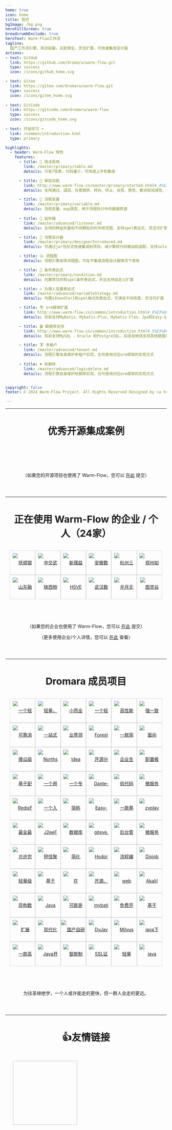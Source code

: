 ```yaml
---
home: true
icon: home
title: 首页
bgImage: /bg.png
heroFullScreen: true
breadcrumbExclude: true
heroText: Warm-Flow工作流
tagline:
  国产工作流引擎，简洁轻量，五脏俱全，灵活扩展，可快速集成设计器
actions:
- text: GitHub
  link: https://github.com/dromara/warm-flow.git
  type: success
  icon: /icons/github_home.svg

- text: Gitee
  link: https://gitee.com/dromara/warm-flow.git
  type: success
  icon: /icons/gitee_home.svg
  
- text: GitCode
  link: https://gitcode.com/dromara/warm-flow
  type: success
  icon: /icons/gitcode_home.svg
  
- text: 开始学习 ➜
  link: /common/introduction.html
  type: primary  

highlights:
  - header: Warm-Flow 特性
    features:
      - title: 🔅 简洁易用
        link: /master/primary/table.md
        details: 只有7张表，代码量少，可快速上手和集成

      - title: 🤏 审批功能
        link: http://www.warm-flow.cn/master/primary/started.html#_4%E3%80%81%E4%BB%A3%E7%A0%81%E7%A4%BA%E4%BE%8B
        details: 支持通过、退回、任意跳转、转办、终止、会签、票签、委派和加减签、互斥和并行网关

      - title: 🎐 流程变量
        link: /master/primary/variable.md
        details: 流程变量，map类型，用于流程执行中的数据转递
        
      - title: 🦻 监听器
        link: /master/advanced/listener.md
        details: 支持四种监听器和不同颗粒的的作用范围，支持spel表达式，灵活可扩展，参数传递，动态权限

      - title: 💯 流程设计器
        link: /master/primary/designerIntroduced.md
        details: 可通过jar包形式快速集成到项目，减少繁琐代码搬运和适配，支持solon和springboot

      - title: 👍 流程图
        details: 流程引擎自带流程图，可在不集成流程设计器情况下使用

      - title: 🔦 条件表达式
        link: /master/primary/condition.md
        details: 内置常见的和spel条件表达式，并且支持自定义扩展

      - title: ↔️ 办理人变量表达式
        link: /master/advanced/variableStategy.md
        details: 内置${handler}和spel格式的表达式，可满足不同场景，灵活可扩展

      - title: 🌎 orm框架扩展
        link: http://www.warm-flow.cn/common/introduction.html#_6%E3%80%81%E6%94%AF%E6%8C%81orm%E6%A1%86%E6%9E%B6%E7%B1%BB%E5%9E%8B
        details: 目前支持MyBatis、Mybatis-Plus、Mybatis-Flex、Jpa和Easy-Query，后续会由社区提供其他支持，扩展方便

      - title: 🎬 数据库支持
        link: http://www.warm-flow.cn/common/introduction.html#_5%E3%80%81%E6%94%AF%E6%8C%81%E6%95%B0%E6%8D%AE%E5%BA%93%E7%B1%BB%E5%9E%8B
        details: 目前支持MySQL 、Oracle 和PostgreSQL，后续会继续支持其他数据库或者国产数据库

      - title: 🏋 多租户
        link: /master/advanced/tenant.md
        details: 流程引擎自身维护多租户实现，也可使用对应orm框架的实现方式
        
      - title: ✖️ 软删除
        link: /master/advanced/logicdelete.md
        details: 流程引擎自身维护软删除实现，也可使用对应orm框架的实现方式


copyright: false
footer: © 2024 Warm-Flow Project. All Rights Reserved Designed by <a href="https://gitee.com/min290">xiaohua</a> Member of <a href="https://dromara.org.cn/">Dromara</a> <br><a href="https://beian.miit.gov.cn/">赣ICP备2021008655号-3</a>

---
```



---
<div class="com-box-f s-width">
    <div class="s-fenge"></div>
    <br><strong style="font-size: 30px;">优秀开源集成案例</strong><br><br><br>
    <div class="com-box com-box-you table-show-pj">
        <SiteInfo
        name="hh-vue"
        desc="官方集成案例"
        url="http://www.hhzai.top/"
        logo="http://localhost:8081/logo.png"
        repo="https://gitee.com/min290/hh-vue.git"
        preview="https://foruda.gitee.com/images/1734069989612682159/d8370b7a_2218307.png"
        />
        <SiteInfo
        name="Mr.Hope's Blog"
        desc="Where there is light, there is hope"
        url="https://mister-hope.com"
        logo="https://mister-hope.com/logo.svg"
        repo="https://github.com/Mister-Hope/Mister-Hope.github.io"
        preview="https://theme-hope.vuejs.press/assets/image/mrhope.jpg"
        />
    </div>
    <div style="height: 10px; clear: both;"></div>
    <p>
    	（如果您的开源项目也使用了 Warm-Flow，您可以 <a href="https://gitee.com/dromara/warm-flow/issues/IBB37F" target="_blank">在此</a> 提交）
    </p>
</div>

---
<div class="com-box-f s-width">
    <div class="s-fenge"></div>
    <br><strong style="font-size: 30px;">正在使用 Warm-Flow 的企业 / 个人（24家）</strong><br><br><br>
    <div class="com-box com-box-you table-show-pj">
        <a href="https://maxkey.top/" target="_blank">
    		<img class="lazy" data-original="https://www.bankoffs.com.cn/" title="抚顺银行" src="https://foruda.gitee.com/images/1724129406609614381/b3e2d2aa_2218307.png" style="">
    	</a>
    	<a href="https://gitee.com/dromara/TLog" target="_blank">
    		<img class="lazy" data-original="https://www.sneb.com.cn/zhgj/index_2578.html" title="中交武汉智行国际" src="https://foruda.gitee.com/images/1732083419998818655/3e444f08_2218307.png" style="">
    	</a>
    	<a href="https://gitee.com/dromara/liteFlow" target="_blank">
    		<img class="lazy" data-original="https://www.xly-net.com/login" title="新理益智慧网络科技（重庆）有限公司" src="https://foruda.gitee.com/images/1732083517105041838/b685e15c_2218307.png" style="">
    	</a>
    	<a href="https://hutool.cn/" target="_blank">
    		<img class="lazy" data-original="https://www.ctcemti.com" title="安徽数智建造研究院有限公司" src="https://foruda.gitee.com/images/1724128444763892376/f5925815_2218307.png" style="">
    	</a>
    	<a href="https://sa-token.cc/" target="_blank">
    		<img class="lazy" data-original="http://www.3into1.cn" title="杭州三之一智联科技有限公司" src="https://foruda.gitee.com/images/1724128656910849672/05712913_2218307.png" style="">
    	</a>
    	<a href="https://gitee.com/dromara/hmily" target="_blank">
    		<img class="lazy" data-original="https://ruyangkeji.com/" title="郑州如阳科技有限公司" src="https://foruda.gitee.com/images/1724128729136918262/f79703a0_2218307.png" style="">
    	</a>
    	<a href="https://gitee.com/dromara/Raincat" target="_blank">
    		<img class="lazy" data-original="https://www.runyoucloud.com" title="山东融佑信息科技有限公司" src="https://foruda.gitee.com/images/1724129195385753446/c9b9b908_2218307.png" style="">
    	</a>
    	<a href="https://gitee.com/dromara/myth" target="_blank">
    		<img class="lazy" data-original="http://www.aiwld.com.cn" title="陕西物联达智能科技有限公司" src="https://foruda.gitee.com/images/1724129259885472852/d538bd26_2218307.png" style="">
    	</a>
    	<a href="https://cubic.jiagoujishu.com/" target="_blank">
    		<img class="lazy" data-original="http://www.h5ve.com" title="H5VE团队" src="https://foruda.gitee.com/images/1724129316656246511/9f588786_2218307.png" style="">
    	</a>
    	<a href="http://forest.dtflyx.com/" target="_blank">
    		<img class="lazy" data-original="https://gitee.com/qq75547276/openflow-admin" title="武汉数演科技有限公司" nf="" src="https://foruda.gitee.com/images/1724129097682545577/22d88a87_2218307.png" style="">
    	</a>
    	<a href="https://jpom.top/" target="_blank">
    		<img class="lazy" data-original="" title="半月无霜" src="http://localhost:8081/logo.png" style="">
    	</a>
        <a href="https://jpom.top/" target="_blank">
    		<img class="lazy" data-original="" title="图灵谷" src="http://localhost:8081/logo.png" style="">
    	</a>
    </div>
    <div style="height: 10px; clear: both;"></div>
    <p>
    	（如果您的企业也使用了 Warm-Flow，您可以 <a href="https://gitee.com/dromara/warm-flow/issues/I7Y57D" target="_blank">在此</a> 提交）
    </p>
    <p>
    	（更多使用企业/个人详情，您可以 <a href="/common/companyintegration.md" target="_blank">在此</a> 查看）
    </p>
</div>

---
<div class="com-box-f s-width">
    <div class="s-fenge"></div>
    <br><strong style="font-size: 30px;">Dromara 成员项目</strong><br><br><br>
    <div class="com-box com-box-you table-show-pj">
    	<a href="https://gitee.com/dromara/TLog" target="_blank">
    		<img class="lazy" data-original="https://oss.dev33.cn/sa-token/link/tlog.png" title="一个轻量级的分布式日志标记追踪神器，10分钟即可接入，自动对日志打标签完成微服务的链路追踪" src="https://oss.dev33.cn/sa-token/link/tlog.png" style="">
    	</a>
    	<a href="https://gitee.com/dromara/liteFlow" target="_blank">
    		<img class="lazy" data-original="https://oss.dev33.cn/sa-token/link/liteflow.png" title="轻量，快速，稳定，可编排的组件式流程引擎" src="https://oss.dev33.cn/sa-token/link/liteflow.png" style="">
    	</a>
    	<a href="https://hutool.cn/" target="_blank">
    		<img class="lazy" data-original="https://oss.dev33.cn/sa-token/link/hutool.jpg" title="小而全的Java工具类库，使Java拥有函数式语言般的优雅，让Java语言也可以“甜甜的”。" src="https://oss.dev33.cn/sa-token/link/hutool.jpg" style="">
    	</a>
    	<a href="https://sa-token.cc/" target="_blank">
    		<img class="lazy" data-original="https://oss.dev33.cn/sa-token/link/sa-token.png" title="一个轻量级 java 权限认证框架，让鉴权变得简单、优雅！" src="https://oss.dev33.cn/sa-token/link/sa-token.png" style="">
    	</a>
    	<a href="https://gitee.com/dromara/hmily" target="_blank">
    		<img class="lazy" data-original="https://oss.dev33.cn/sa-token/link/hmily.png" title="高性能一站式分布式事务解决方案。" src="https://oss.dev33.cn/sa-token/link/hmily.png" style="">
    	</a>
    	<a href="https://gitee.com/dromara/Raincat" target="_blank">
    		<img class="lazy" data-original="https://oss.dev33.cn/sa-token/link/raincat.png" title="强一致性分布式事务解决方案。" src="https://oss.dev33.cn/sa-token/link/raincat.png" style="">
    	</a>
    	<a href="https://gitee.com/dromara/myth" target="_blank">
    		<img class="lazy" data-original="https://oss.dev33.cn/sa-token/link/myth.png" title="可靠消息分布式事务解决方案。" src="https://oss.dev33.cn/sa-token/link/myth.png" style="">
    	</a>
    	<a href="https://cubic.jiagoujishu.com/" target="_blank">
    		<img class="lazy" data-original="https://oss.dev33.cn/sa-token/link/cubic.png" title="一站式问题定位平台，以agent的方式无侵入接入应用，完整集成arthas功能模块，致力于应用级监控，帮助开发人员快速定位问题" src="https://oss.dev33.cn/sa-token/link/cubic.png" style="">
    	</a>
    	<a href="https://maxkey.top/" target="_blank">
    		<img class="lazy" data-original="https://oss.dev33.cn/sa-token/link/maxkey.png" title="业界领先的身份管理和认证产品" src="https://oss.dev33.cn/sa-token/link/maxkey.png" style="">
    	</a>
    	<a href="http://forest.dtflyx.com/" target="_blank">
    		<img class="lazy" data-original="https://oss.dev33.cn/sa-token/link/forest-logo.png" title="Forest能够帮助您使用更简单的方式编写Java的HTTP客户端" nf="" src="https://oss.dev33.cn/sa-token/link/forest-logo.png" style="">
    	</a>
    	<a href="https://jpom.top/" target="_blank">
    		<img class="lazy" data-original="https://oss.dev33.cn/sa-token/link/jpom.png" title="一款简而轻的低侵入式在线构建、自动部署、日常运维、项目监控软件" src="https://oss.dev33.cn/sa-token/link/jpom.png" style="">
    	</a>
    	<a href="https://su.usthe.com/" target="_blank">
    		<img class="lazy" data-original="https://oss.dev33.cn/sa-token/link/sureness.png" title="面向 REST API 的高性能认证鉴权框架" src="https://oss.dev33.cn/sa-token/link/sureness.png" style="">
    	</a>
    	<a href="https://easy-es.cn/" target="_blank">
    		<img class="lazy" data-original="https://oss.dev33.cn/sa-token/link/easy-es2.png" title="傻瓜级ElasticSearch搜索引擎ORM框架" src="https://oss.dev33.cn/sa-token/link/easy-es2.png" style="">
    	</a>
    	<a href="https://gitee.com/dromara/northstar" target="_blank">
    		<img class="lazy" data-original="https://oss.dev33.cn/sa-token/link/northstar_logo.png" title="Northstar盈富量化交易平台" src="https://oss.dev33.cn/sa-token/link/northstar_logo.png" style="">
    	</a>
    	<a href="https://dromara.gitee.io/fast-request/" target="_blank">
    		<img class="lazy" data-original="https://oss.dev33.cn/sa-token/link/fast-request.gif" title="Idea 版 Postman，为简化调试API而生" src="https://oss.dev33.cn/sa-token/link/fast-request.gif" style="">
    	</a>
    	<a href="https://www.jeesuite.com/" target="_blank">
    		<img class="lazy" data-original="https://oss.dev33.cn/sa-token/link/mendmix.png" title="开源分布式云原生架构一站式解决方案" src="https://oss.dev33.cn/sa-token/link/mendmix.png" style="">
    	</a>
    	<a href="https://gitee.com/dromara/koalas-rpc" target="_blank">
    		<img class="lazy" data-original="https://oss.dev33.cn/sa-token/link/koalas-rpc2.png" title="企业生产级百亿日PV高可用可拓展的RPC框架。" src="https://oss.dev33.cn/sa-token/link/koalas-rpc2.png" style="">
    	</a>
    	<a href="https://async.sizegang.cn/" target="_blank">
    		<img class="lazy" data-original="https://oss.dev33.cn/sa-token/link/gobrs-async.png" title="配置极简功能强大的异步任务动态编排框架" src="https://oss.dev33.cn/sa-token/link/gobrs-async.png" style="">
    	</a>
    	<a href="https://dynamictp.cn/" target="_blank">
    		<img class="lazy" data-original="https://oss.dev33.cn/sa-token/link/dynamic-tp.png" title="基于配置中心的轻量级动态可监控线程池" src="https://oss.dev33.cn/sa-token/link/dynamic-tp.png" style="">
    	</a>
    	<a href="https://www.x-easypdf.cn" target="_blank">
    		<img class="lazy" data-original="https://oss.dev33.cn/sa-token/link/x-easypdf.png" title="一个用搭积木的方式构建pdf的框架（基于pdfbox）" src="https://oss.dev33.cn/sa-token/link/x-easypdf.png" style="">
    	</a>
    	<a href="http://dromara.gitee.io/image-combiner" target="_blank">
    		<img class="lazy" data-original="https://oss.dev33.cn/sa-token/link/image-combiner.png" title="一个专门用于图片合成的工具，没有很复杂的功能，简单实用，却不失强大" src="https://oss.dev33.cn/sa-token/link/image-combiner.png" style="">
    	</a>
    	<a href="https://www.herodotus.cn/" target="_blank">
    		<img class="lazy" data-original="https://oss.dev33.cn/sa-token/link/dante-cloud2.png" title="Dante-Cloud 是一款企业级微服务架构和服务能力开发平台。" src="https://oss.dev33.cn/sa-token/link/dante-cloud2.png" style="">
    	</a>
    	<a href="http://www.mtruning.club" target="_blank">
    		<img class="lazy" data-original="https://oss.dev33.cn/sa-token/link/go-view.png" title="低代码数据可视化开发平台" src="https://oss.dev33.cn/sa-token/link/go-view.png" style="">
    	</a>
    	<a href="https://tangyh.top/" target="_blank">
    		<img class="lazy" data-original="https://oss.dev33.cn/sa-token/link/lamp-cloud.png" title="微服务中后台快速开发平台，支持租户(SaaS)模式、非租户模式" src="https://oss.dev33.cn/sa-token/link/lamp-cloud.png" style="">
    	</a>
    	<a href="https://www.redisfront.com/" target="_blank">
    		<img class="lazy" data-original="https://oss.dev33.cn/sa-token/link/redis-front.png" title="RedisFront 是一款开源免费的跨平台 Redis 桌面客户端工具, 支持单机模式, 集群模式, 哨兵模式以及 SSH 隧道连接, 可轻松管理Redis缓存数据." src="https://oss.dev33.cn/sa-token/link/redis-front.png" style="">
    	</a>
    	<a href="https://www.yuque.com/u34495/mivcfg" target="_blank">
    		<img class="lazy" data-original="https://oss.dev33.cn/sa-token/link/electron-egg.png" title="一个入门简单、跨平台、企业级桌面软件开发框架" src="https://oss.dev33.cn/sa-token/link/electron-egg.png" style="">
    	</a>
    	<a href="https://gitee.com/dromara/open-capacity-platform" target="_blank">
    		<img class="lazy" data-original="https://oss.dev33.cn/sa-token/link/open-capacity-platform.jpg" title="简称ocp是基于Spring Cloud的企业级微服务框架(用户权限管理，配置中心管理，应用管理，....)" src="https://oss.dev33.cn/sa-token/link/open-capacity-platform.jpg" style="">
    	</a>
    	<a href="http://easy-trans.fhs-opensource.top/" target="_blank">
    		<img class="lazy" data-original="https://oss.dev33.cn/sa-token/link/easy_trans.png" title="Easy-Trans 一个注解搞定数据翻译,减少30%SQL代码量" src="https://oss.dev33.cn/sa-token/link/easy_trans.png" style="">
    	</a>
    	<a href="https://gitee.com/dromara/neutrino-proxy" target="_blank">
    		<img class="lazy" data-original="https://oss.dev33.cn/sa-token/link/neutrino-proxy.svg" title="一款基于 Netty 的、开源的内网穿透神器。" src="https://oss.dev33.cn/sa-token/link/neutrino-proxy.svg" style="">
    	</a>
    	<!-- <a href="https://chatgpt.cn.obiscr.com/" target="_blank">
    		<img class="lazy" data-original="https://oss.dev33.cn/sa-token/link/chatgpt.png"
    			title="一个支持在 JetBrains 系列 IDE 上运行的 ChatGPT 的插件。">
    	</a> -->
    	<a href="https://gitee.com/dromara/zyplayer-doc" target="_blank">
    		<img class="lazy" data-original="https://oss.dev33.cn/sa-token/link/zyplayer-doc.png" title="zyplayer-doc是一款适合团队和个人使用的WIKI文档管理工具，同时还包含数据库文档、Api接口文档。" src="https://oss.dev33.cn/sa-token/link/zyplayer-doc.png" style="">
    	</a>
    	<a href="https://gitee.com/dromara/payment-spring-boot" target="_blank">
    		<img class="lazy" data-original="https://oss.dev33.cn/sa-token/link/payment-spring-boot.png" title="最全最好用的微信支付V3 Spring Boot 组件。" src="https://oss.dev33.cn/sa-token/link/payment-spring-boot.png" style="">
    	</a>
    	<a href="https://www.j2eefast.com/" target="_blank">
    		<img class="lazy" data-original="https://oss.dev33.cn/sa-token/link/j2eefast.png" title="J2eeFAST 是一个致力于中小企业 Java EE 企业级快速开发平台,我们永久开源!" src="https://oss.dev33.cn/sa-token/link/j2eefast.png" style="">
    	</a>
    	<a href="https://gitee.com/dromara/data-compare" target="_blank">
    		<img class="lazy" data-original="https://oss.dev33.cn/sa-token/link/dataCompare.png" title="数据库比对工具：hive 表数据比对，mysql、Doris 数据比对，实现自动化配置进行数据比对，避免频繁写sql 进行处理，低代码(Low-Code) 平台" src="https://oss.dev33.cn/sa-token/link/dataCompare.png" style="">
    	</a>
    	<a href="https://gitee.com/dromara/open-giteye-api" target="_blank">
    		<img class="lazy" data-original="https://oss.dev33.cn/sa-token/link/open-giteye-api.svg" title="giteye.net 是专为开源作者设计的数据图表服务工具类站点，提供了包括 Star 趋势图、贡献者列表、Gitee指数等数据图表服务。" src="https://oss.dev33.cn/sa-token/link/open-giteye-api.svg" style="">
    	</a>
    	<a href="https://gitee.com/dromara/RuoYi-Vue-Plus" target="_blank">
    		<img class="lazy" data-original="https://oss.dev33.cn/sa-token/link/RuoYi-Vue-Plus.png" title="后台管理系统 重写 RuoYi-Vue 所有功能 集成 Sa-Token + Mybatis-Plus + Jackson + Xxl-Job + SpringDoc + Hutool + OSS 定期同步" src="https://oss.dev33.cn/sa-token/link/RuoYi-Vue-Plus.png" style="">
    	</a>
    	<a href="https://gitee.com/dromara/RuoYi-Cloud-Plus" target="_blank">
    		<img class="lazy" data-original="https://oss.dev33.cn/sa-token/link/RuoYi-Cloud-Plus.png" title="微服务管理系统 重写RuoYi-Cloud所有功能 整合 SpringCloudAlibaba Dubbo3.0 Sa-Token Mybatis-Plus MQ OSS ES Xxl-Job Docker 全方位升级 定期同步" src="https://oss.dev33.cn/sa-token/link/RuoYi-Cloud-Plus.png" style="">
    	</a>
    	<a href="https://gitee.com/dromara/stream-query" target="_blank">
    		<img class="lazy" data-original="https://oss.dev33.cn/sa-token/link/stream-query.png" title="允许完全摆脱 Mapper 的 mybatis-plus 体验！封装 stream 和 lambda 操作进行数据返回处理。" src="https://oss.dev33.cn/sa-token/link/stream-query.png" style="">
    	</a>
    	<a href="https://wind.kim/" target="_blank">
    		<img class="lazy" data-original="https://oss.dev33.cn/sa-token/link/sms4j.png" title="短信聚合工具，让发送短信变的更简单。" src="https://oss.dev33.cn/sa-token/link/sms4j.png" style="">
    	</a>
    	<a href="https://cloudeon.top/" target="_blank">
    		<img class="lazy" data-original="https://oss.dev33.cn/sa-token/link/cloudeon.png" title="简化kubernetes上大数据集群的运维管理" src="https://oss.dev33.cn/sa-token/link/cloudeon.png" style="">
    	</a>
    	<a href="https://github.com/dromara/hodor" target="_blank">
    		<img class="lazy" data-original="https://oss.dev33.cn/sa-token/link/hodor.png" title="Hodor是一个专注于任务编排和高可用性的分布式任务调度系统。" src="https://oss.dev33.cn/sa-token/link/hodor.png" style="">
    	</a>
    	<a href="http://nsrule.com/" target="_blank">
    		<img class="lazy" data-original="https://oss.dev33.cn/sa-token/link/test-hub.png" title="流程编排，插件驱动，测试无限可能" src="https://oss.dev33.cn/sa-token/link/test-hub.png" style="">
    	</a>
    	<a href="https://gitee.com/dromara/disjob" target="_blank">
    		<img class="lazy" data-original="https://oss.dev33.cn/sa-token/link/disjob-2.png" title="Disjob是一个分布式的任务调度框架" src="https://oss.dev33.cn/sa-token/link/disjob-2.png" style="">
    	</a>
    	<a href="https://gitee.com/dromara/binlog4j" target="_blank">
    		<img class="lazy" data-original="https://oss.dev33.cn/sa-token/link/Binlog4j.png" title="轻量级 Mysql Binlog 客户端, 提供宕机续读, 高可用集群等特性" src="https://oss.dev33.cn/sa-token/link/Binlog4j.png" style="">
    	</a>
    	<a href="https://gitee.com/dromara/yft-design" target="_blank">
    		<img class="lazy" data-original="https://oss.dev33.cn/sa-token/link/yft-design.png" title="基于 Canvas 的开源版 创客贴 支持导出json，svg, image文件。" src="https://oss.dev33.cn/sa-token/link/yft-design.png" style="">
    	</a>
    	<a href="https://gitee.com/dromara/x-file-storage" target="_blank">
    		<img class="lazy" data-original="https://oss.dev33.cn/sa-token/link/x-file-storage.svg" title="在 SpringBoot 中通过简单的方式将文件存储到 本地、阿里云 OSS、腾讯云 COS、七牛云 Kodo等" src="https://oss.dev33.cn/sa-token/link/x-file-storage.svg" style="">
    	</a>
    	<a href="https://wemq.nicholasld.cn/" target="_blank">
    		<img class="lazy" data-original="https://oss.dev33.cn/sa-token/link/wemq.png" title="开源、高性能、安全、功能强大的物联网调试和管理解决方案。" src="https://oss.dev33.cn/sa-token/link/wemq.png" style="">
    	</a>
    	<a href="https://gitee.com/dromara/mayfly-go" target="_blank">
    		<img class="lazy" data-original="https://oss.dev33.cn/sa-token/link/mayfly-go.png" title="web 版 linux(终端[终端回放] 文件 脚本 进程 计划任务)、数据库（mysql postgres）、redis(单机 哨兵 集群)、mongo 统一管理操作平台" src="https://oss.dev33.cn/sa-token/link/mayfly-go.png" style="">
    	</a>
    	<a href="https://akali.yomahub.com/" target="_blank">
    		<img class="lazy" data-original="https://oss.dev33.cn/sa-token/link/akali.png" title="Akali(阿卡丽)，轻量级本地化热点检测/降级框架，10秒钟即可接入使用！大流量下的神器" src="https://oss.dev33.cn/sa-token/link/akali.png" style="">
    	</a>
    	<a href="https://gitee.com/dromara/dbswitch" target="_blank">
    		<img class="lazy" data-original="https://oss.dev33.cn/sa-token/link/dbswitch.png" title="异构数据库迁移同步(搬家)工具。" src="https://oss.dev33.cn/sa-token/link/dbswitch.png" style="">
    	</a>
    	<a href="https://gitee.com/dromara/easyAi" target="_blank">
    		<img class="lazy" data-original="https://oss.dev33.cn/sa-token/link/easyAI.png" title="Java 傻瓜式 AI 框架。" src="https://oss.dev33.cn/sa-token/link/easyAI.png" style="">
    	</a>
    	<a href="https://gitee.com/dromara/tianai-captcha" target="_blank">
    		<img class="lazy" data-original="https://oss.dev33.cn/sa-token/link/tianai-captcha.png" title="可能是java界最好的开源行为验证码 captcha、captcha、captcha、captcha、tianai-captcha [滑块验证码、点选验证码、行为验证码、旋转验证码， 滑动验证码]。" src="https://oss.dev33.cn/sa-token/link/tianai-captcha.png" style="">
    	</a>
    	<a href="https://gitee.com/dromara/mybatis-plus-ext" target="_blank">
    		<img class="lazy" data-original="https://oss.dev33.cn/sa-token/link/mybatis-plus-ext.png" title="mybatis-plus 框架的增强拓展包。" src="https://oss.dev33.cn/sa-token/link/mybatis-plus-ext.png" style="">
    	</a>
    	<a href="https://gitee.com/dromara/dax-pay" target="_blank">
    		<img class="lazy" data-original="https://oss.dev33.cn/sa-token/link/dax-pay.png" title="免费开源的支付网关。" src="https://oss.dev33.cn/sa-token/link/dax-pay.png" style="">
    	</a>
    	<a href="https://gitee.com/dromara/sayOrder" target="_blank">
    		<img class="lazy" data-original="https://oss.dev33.cn/sa-token/link/sayorder.png" title="基于easyAi引擎的JAVA高性能，低成本，轻量级智能客服。" src="https://oss.dev33.cn/sa-token/link/sayorder.png" style="">
    	</a>
    	<a href="https://gitee.com/dromara/mybatis-jpa-extra" target="_blank">
    		<img class="lazy" data-original="https://oss.dev33.cn/sa-token/link/mybatis-jpa-extra.png" title="扩展MyBatis JPA支持，简化CUID操作，增强SELECT分页查询" src="https://oss.dev33.cn/sa-token/link/mybatis-jpa-extra.png" style="">
    	</a>
    	<a href="https://newcar.js.org/zh/" target="_blank">
    		<img class="lazy"  data-original="https://oss.dev33.cn/sa-token/link/newcar.png" title="现代化的动画引擎" src="https://oss.dev33.cn/sa-token/link/newcar.png" style="">
    	</a>
    	<a href="http://warm-flow.cn" target="_blank">
    		<img class="lazy"  data-original="https://oss.dev33.cn/sa-token/link/warm-flow.png" title="国产自研工作流，其特点简洁(只有6张表)但又不简单，五脏俱全，组件独立，可扩展，可满足中小项目的组件。" src="https://oss.dev33.cn/sa-token/link/warm-flow.png" style="max-width: 110%">
    	</a>
    	<a href="https://gitee.com/dromara/dy-java" target="_blank">
    		<img class="lazy" data-original="https://oss.dev33.cn/sa-token/link/dy-java.png" title="DyJava是一款功能强大的抖音Java开发工具包" src="https://oss.dev33.cn/sa-token/link/dy-java.png" style="">
    	</a>
    	<a href="https://gitee.com/dromara/MilvusPlus" target="_blank">
    		<img class="lazy" data-original="https://oss.dev33.cn/sa-token/link/MilvusPlus-logo.png" title="MilvusPlus（简称 MP）是一个 Milvus 的操作工具，旨在简化与 Milvus 向量数据库的交互，为开发者提供类似 MyBatis-Plus 注解和方法调用风格的直观 API,提高效率而生。" src="https://oss.dev33.cn/sa-token/link/MilvusPlus-logo.png" style="">
    	</a>
    	<a href="http://www.easy-query.com/easy-query-doc/" target="_blank">
    		<img class="lazy" data-original="https://oss.dev33.cn/sa-token/link/easy-query.png" title="java下唯一一款同时支持强类型对象关系查询和强类型SQL语法查询的ORM,拥有对象模型筛选、隐式子查询、隐式join、显式子查询、显式join,支持Java/Kotlin" src="https://oss.dev33.cn/sa-token/link/easy-query.png" style="">
    	</a>
    	<a href="https://gitee.com/dromara/orion-visor" target="_blank">
    		<img class="lazy" data-original="https://oss.dev33.cn/sa-token/link/horizontal.png" title="一款高颜值、现代化的智能运维&amp;轻量堡垒机平台。" src="https://oss.dev33.cn/sa-token/link/horizontal.png" style="">
    	</a>
    	<a href="https://www.ujcms.com/" target="_blank">
    		<img class="lazy" data-original="https://oss.dev33.cn/sa-token/link/ujcms.png" title="Java开源网站内容管理系统(java cms)。使用SpringBoot、MyBatis、Vue3、ElementPlus、Vite、TypeScript等技术开发。" src="https://oss.dev33.cn/sa-token/link/ujcms.png" style="">
    	</a>
    	<a href="https://gitee.com/dromara/skyeye" target="_blank">
    		<img class="lazy" data-original="https://oss.dev33.cn/sa-token/link/skyeye-logo.png" title="智能制造一体化，采用Springboot + winUI的低代码平台开发模式。包含30多个应用模块、50多种电子流程" src="https://oss.dev33.cn/sa-token/link/skyeye-logo.png" style="">
    	</a>
    	<a href="https://domain-admin.cn/" target="_blank">
    		<img class="lazy" data-original="https://oss.dev33.cn/sa-token/link/domain-admin.png" title="SSL证书监测平台，申请证书，自动续签，到期提醒。" src="https://oss.dev33.cn/sa-token/link/domain-admin.png" style="">
    	</a>
    	<a href="https://gitee.com/dromara/carbon" target="_blank">
    		<img class="lazy" data-original="https://oss.dev33.cn/sa-token/link/carbon.png" title="轻量级、语义化、对开发者友好的 golang 时间处理库" src="https://oss.dev33.cn/sa-token/link/carbon.png" style="">
    	</a>
    	<a href="https://gitee.com/dromara/mica-mqtt" target="_blank">
    		<img class="lazy" data-original="https://oss.dev33.cn/sa-token/link/mica-mqtt.png" title="java mqtt 基于 java aio 实现，开源、简单、易用、低延迟、高性能百万级 java mqtt client 组件和 java mqtt broker 服务。" src="https://oss.dev33.cn/sa-token/link/mica-mqtt.png" style="">
    	</a>
    </div>
    <div style="height: 10px; clear: both;"></div>
    <p>
    	为往圣继绝学，一个人或许能走的更快，但一群人会走的更远。
    </p>
</div>

<style>
  .com-box {
    display: flex;
    flex-wrap: wrap;
    width: 100%;
    margin-bottom: 50px;
    justify-content: flex-start;
  }
  .com-box-f {
      padding: 1em 1em;
      padding-bottom: 30px;
      text-align: center;
  }
  .com-box-you a {
      flex: 0 0 14.5%;
      line-height: 60px;
      height: 60px;
      margin: 10px;
  }
  .table-show-pj a img {
    min-width: 60%;
    max-width: 80%;
    vertical-align: middle;
    max-height: 100%;
    transition: transform 0.2s !important;
  }
  .table-show-pj a {
    border-width: 0 1px 1px 0px;
  }
  .table-show-pj a {
    flex: 0 0 16.5%;
    border: 1px #d5d5d5 solid;
    margin: 0;
    padding: 7px 0;
    overflow: hidden;
  }
  .com-box a {
      display: block;
      flex: 1 0 14.5%;
      margin: 0px;
      cursor: pointer;
  }   

  .vp-feature-item:hover {
    background-color: var(--bg-color-secondary);
    box-shadow: 0 2px 12px 0 var(--card-shadow);
    transform: translate(-2px, -2px);
    transform: scale(1.05);
  }
    .links {
        display: flex;
        flex-wrap: wrap;
    }

    .links a {
        padding: 10px;
    }

    .links a img {
        width: 200px !important;
        height: 200px !important;
    }
    .vp-feature-item:hover {
    background-color: var(--bg-color-secondary);
    box-shadow: 0 2px 12px 0 var(--card-shadow);
    transform: translate(-2px, -2px);
    transform: scale(1.05);
  }

  .links {
    display: flex;
    flex-wrap: wrap;
  }

  .links a {
    padding: 10px;
  }

  .links a img {
    width: 200px !important;
    height: 200px !important;
  }

</style>

---
<div style="padding: 1em 1em; padding-bottom: 30px; text-align: center;">
	<br><strong style="font-size: 30px;">👍友情链接</strong><br><br><br>
    <div class="links ">
            <a :href="item.href" target="_blank" v-for="item in projectList" :key="item.href">
              <img :src="item.src" :alt="item.alt" :title="item.title">
            </a>
    </div>
</div>



<script>

import { ref, onMounted } from 'vue';

export default {
  setup() {
    const projectList = ref([]);
    const links = ref();

    const fetchData = async () => {
      projectList.value = [
        { href: "https://item.jd.com/13928958.html", src: "/yqlj/flowableHb.jpg", alt: "open-capacity-platform", title: "对flowable有兴趣的朋友可以购买贺波老师的书《深入flowable流程引擎》" },
        { href: "http://www.easy-query.com/easy-query-doc/", src: "/yqlj/easy-query.png", alt: "open-capacity-platform", title: "java下唯一一款同时支持强类型对象关系查询和强类型SQL语法查询的ORM,拥有对象模型筛选、隐式子查询、隐式join、显式子查询、显式join,支持Java/Kotlin" },
      ];
    };

    const navigateTo = () => {
      const pElement = document.querySelector('.vp-hero-actions');

      var contentToAppend = `        <p>
          <a href="https://gitee.com/dromara/warm-flow.git" style="margin-left: 12px;"><img src="https://gitee.com/dromara/warm-flow/badge/star.svg?theme=dark"></a>
          <a href='https://gitee.com/dromara/warm-flow/members'><img src='https://gitee.com/dromara/warm-flow/badge/fork.svg?theme=dark' alt='fork'></a>
          <a href='https://github.com/dromara/warm-flow.git'><img src='https://img.shields.io/github/stars/dromara/warm-flow.svg' alt='fork'></a>
          <a href='https://github.com/dromara/warm-flow.git'><img src='https://img.shields.io/github/forks/dromara/warm-flow.svg' alt='fork'></a>
          <a href='https://gitcode.com/dromara/warm-flow'><img src='https://gitcode.com/dromara/warm-flow/star/badge.svg' alt='fork'></a>
          <a href='https://gitee.com/dromara/warm-flow/blob/master/LICENSE'><img src='https://img.shields.io/badge/License-Apache2.0-blue.svg' alt='fork'></a>
        </p>
      `;

      if (pElement) {
        pElement.insertAdjacentHTML('afterend', contentToAppend);
      } else {
        console.error('.vp-hero-actions 元素未找到');
      }

      const element = document.querySelector('.main-description');
      const text = element.textContent;
      let index = 0;
    
      element.textContent = ''; // 清空原始文本
    
      function typeWriter() {
        if (index < text.length) {
          element.textContent += text.charAt(index);
          index++;
          setTimeout(typeWriter, 100); // 每100毫秒显示一个字符
        }
      }
    
      typeWriter();
    };

    onMounted(() => {
      fetchData();
      navigateTo();
    });

    return {
      projectList,
      links,
    };
  },
};
</script>
